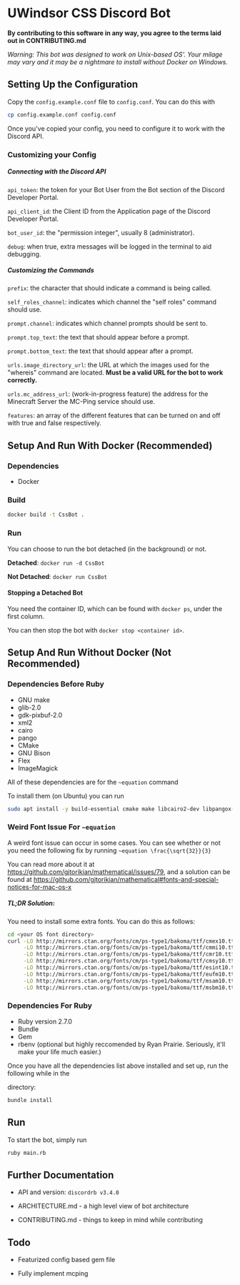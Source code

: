 # UWindsor CSS Discord Bot

**By contributing to this software in any way, you agree to the terms laid out in CONTRIBUTING.md**

*Warning: This bot was designed to work on Unix-based OS'.*
*Your milage may vary and it may be a nightmare to install without Docker on Windows.*


## Setting Up the Configuration

Copy the `config.example.conf` file to `config.conf`. You can do this with
```sh
cp config.example.conf config.conf
```
Once you've copied your config, you need to configure it to work with the Discord API.

### Customizing your Config
##### Connecting with the Discord API
`api_token`: the token for your Bot User from the Bot section of the Discord Developer Portal.

`api_client_id`: the Client ID from the Application page of the Discord Developer Portal.

`bot_user_id`: the "permission integer", usually 8 (administrator).

`debug`: when true, extra messages will be logged in the terminal to aid debugging.


##### Customizing the Commands
`prefix`: the character that should indicate a command is being called.

`self_roles_channel`: indicates which channel the "self roles" command should use.

`prompt.channel`: indicates which channel prompts should be sent to.

`prompt.top_text`: the text that should appear before a prompt.

`prompt.bottom_text`: the text that should appear after a prompt.

`urls.image_directory_url`: the URL at which the images used for the "whereis" command are located. **Must be a valid URL for the bot to work correctly.**

`urls.mc_address_url`: (work-in-progress feature) the address for the Minecraft Server the MC-Ping service should use.

`features`: an array of the different features that can be turned on and off with true and false respectively.


## Setup And Run With Docker (Recommended)
### Dependencies
* Docker

### Build
``` sh
docker build -t CssBot .
```

### Run
You can choose to run the bot detached (in the background) or not.

**Detached**: `docker run -d CssBot`

**Not Detached**: `docker run CssBot`

#### Stopping a Detached Bot

You need the container ID, which can be found with `docker ps`, under the first column.

You can then stop the bot with `docker stop <container id>`.


## Setup And Run Without Docker (Not Recommended)
### Dependencies Before Ruby
* GNU make
* glib-2.0
* gdk-pixbuf-2.0
* xml2
* cairo
* pango
* CMake
* GNU Bison
* Flex
* ImageMagick

All of these dependencies are for the `~equation` command

To install them (on Ubuntu) you can run 
``` sh
sudo apt install -y build-essential cmake make libcairo2-dev libpangox-1.0-dev flex bison libglib2.0-dev libgdk-pixbuf-2.0-dev libxml2-dev imagemagick
```


### Weird Font Issue For `~equation`

A weird font issue can occur in some cases. You can see whether or not you need the following fix by running `~equation \frac{\sqrt{32}}{3}`

You can read more about it at https://github.com/gjtorikian/mathematical/issues/79,
and a solution can be found at https://github.com/gjtorikian/mathematical#fonts-and-special-notices-for-mac-os-x

##### TL;DR Solution:

You need to install some extra fonts. You can do this as follows:
``` sh
cd <your OS font directory>
curl -LO http://mirrors.ctan.org/fonts/cm/ps-type1/bakoma/ttf/cmex10.ttf \
     -LO http://mirrors.ctan.org/fonts/cm/ps-type1/bakoma/ttf/cmmi10.ttf \
     -LO http://mirrors.ctan.org/fonts/cm/ps-type1/bakoma/ttf/cmr10.ttf \
     -LO http://mirrors.ctan.org/fonts/cm/ps-type1/bakoma/ttf/cmsy10.ttf \
     -LO http://mirrors.ctan.org/fonts/cm/ps-type1/bakoma/ttf/esint10.ttf \
     -LO http://mirrors.ctan.org/fonts/cm/ps-type1/bakoma/ttf/eufm10.ttf \
     -LO http://mirrors.ctan.org/fonts/cm/ps-type1/bakoma/ttf/msam10.ttf \
     -LO http://mirrors.ctan.org/fonts/cm/ps-type1/bakoma/ttf/msbm10.ttf

```

### Dependencies For Ruby
* Ruby version 2.7.0
* Bundle
* Gem
* rbenv (optional but highly reccomended by Ryan Prairie. Seriously, it'll make your life much easier.)

Once you have all the dependencies list above installed and set up, run the following while in the <Main> directory:
``` sh
bundle install
```

## Run
To start the bot, simply run
``` sh
ruby main.rb
```


## Further Documentation

- API and version: `discordrb v3.4.0`

- ARCHITECTURE.md - a high level view of bot architecture

- CONTRIBUTING.md - things to keep in mind while contributing

## Todo

* Featurized config based gem file

* Fully implement mcping
